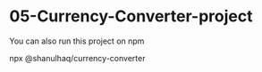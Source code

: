 # 05-Currency-Converter-project

You can also run this project on npm

npx @shanulhaq/currency-converter
